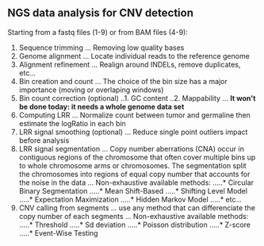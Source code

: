 ## NGS data analysis for CNV detection 

Starting from a fastq files (1-9) or from BAM files (4-9):

1. Sequence trimming
... Removing low quality bases 
2. Genome alignment
... Locate individual reads to the reference genome
3. Alignment refinement
... Realign around INDELs, remove duplicates, etc...
4. Bin creation and count
... The choice of the bin size has a major importance (moving or overlaping windows)
5. Bin count correction (optional)
..1. GC content
..2. Mappability
... **It won't be done today: it needs a whole genome data set**
6. Computing LRR
... Normalize count between tumor and germaline then estimate the logRatio in each bin
7. LRR signal smoothing (optional)
... Reduce single point outliers impact before analysis
8. LRR signal segmentation
... Copy number aberrations (CNA) occur in contiguous regions of the chromosome that often cover multiple bins up to whole chromosome arms or chromosomes. The segmentation split the chromosomes into regions of equal copy number that accounts for the noise in the data
... Non-exhaustive available methods: 
.....* Circular Binary Segmentation
.....* Mean Shift-Based
.....* Shifting Level Model
.....* Expectation Maximization
.....* Hidden Markov Model
.....* etc...
9. CNV calling from segments
... use any method that can differenciate the copy number of each segments 
... Non-exhaustive available methods: 
.....* Threshold
.....* Sd deviation
.....* Poisson distribution
.....* Z-score
.....* Event-Wise Testing
